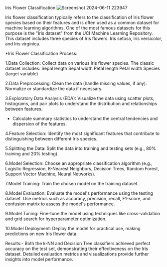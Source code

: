 Iris Flower Classification
![Screenshot 2024-06-11 223947](https://github.com/LingamguntaHema/DIGIBHEM/assets/149856387/86d72763-c112-458f-9ddd-697af426c629)

Iris flower classification typically refers to the classification of Iris flower species based on their features and is often used as a common dataset for machine learning algorithms. One of the most famous datasets for this purpose is the "Iris dataset" from the UCI Machine Learning Repository. This dataset includes three species of Iris flowers: Iris setosa, Iris versicolor, and Iris virginica.

*Iris Flower Classification Process:

1.Data Collection:  Collect data on various Iris flower species. The classic dataset includes:
Sepal length
Sepal width
Petal length
Petal width
Species (target variable)

2.Data Preprocessing:  Clean the data (handle missing values, if any).
Normalize or standardize the data if necessary.

3.Exploratory Data Analysis (EDA):  Visualize the data using scatter plots, histograms, and pair plots to understand the distribution and relationships between features.
* Calculate summary statistics to understand the central tendencies and dispersion of the features.

4.Feature Selection:  Identify the most significant features that contribute to distinguishing between different Iris species. 

5.Splitting the Data:  Split the data into training and testing sets (e.g., 80% training and 20% testing).

6.Model Selection:  Choose an appropriate classification algorithm (e.g., Logistic Regression, K-Nearest Neighbors, Decision Trees, Random Forest, Support Vector Machine, Neural Networks).

7.Model Training:  Train the chosen model on the training dataset.

8.Model Evaluation:  Evaluate the model's performance using the testing dataset.
Use metrics such as accuracy, precision, recall, F1-score, and confusion matrix to assess the model's performance.

9.Model Tuning:  Fine-tune the model using techniques like cross-validation and grid search for hyperparameter optimization.

10.Model Deployment:  Deploy the model for practical use, making predictions on new Iris flower data.


 Results:-
 Both the k-NN and Decision Tree classifiers achieved perfect accuracy on the test set, demonstrating their effectiveness on the Iris dataset. Detailed evaluation metrics and visualizations provide further insights into model performance.

